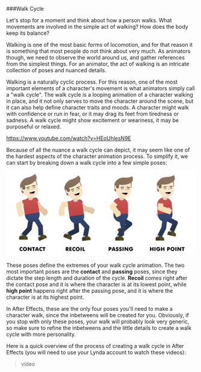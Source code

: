 ###Walk Cycle

Let's stop for a moment and think about how a person walks. What movements are involved in the simple act of walking? How does the body keep its balance? 

Walking is one of the most basic forms of locomotion, and for that reason it is something that most people do not think about very much. As animators though, we need to observe the world around us, and gather references from the simplest things. For an animator, the act of walking is an intricate collection of poses and nuanced details.

Walking is a naturally cyclic process. For this reason, one of the most important elements of a character's movement is what animators simply call a "walk cycle". The walk cycle is a looping animation of a character walking in place, and it not only serves to move the character around the scene, but it can also help define character traits and moods. A character might walk with confidence or run in fear, or it may drag its feet from tiredness or sadness. A walk cycle might show excitement or weariness, it may be purposeful or relaxed.

https://www.youtube.com/watch?v=HEoUhlesN9E

Because of all the nuance a walk cycle can depict, it may seem like one of the hardest aspects of the character animation process. To simplify it, we can start by breaking down a walk cycle into a few simple poses:

![](/assets/walkcycle_poses.png)

These poses define the extremes of your walk cycle animation. The two most important poses are the **contact** and **passing** poses, since they dictate the step length and duration of the cycle. **Recoil** comes right after the contact pose and it is where the character is at its lowest point, while **high point** happens right after the passing pose, and it is where the character is at its highest point.

In After Effects, these are the only four poses you'll need to make a character walk, since the inbetweens will be created for you. Obviously, if you stop with only these poses, your walk will probably look very generic, so make sure to refine the inbetweens and the little details to create a walk cycle with more personality.

Here is a quick overview of the process of creating a walk cycle in After Effects (you will need to use your Lynda account to watch these videos):

>video